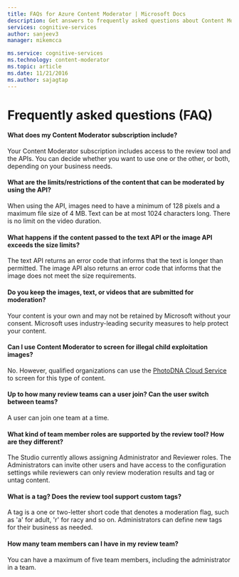 ```yaml
---
title: FAQs for Azure Content Moderator | Microsoft Docs
description: Get answers to frequently asked questions about Content Moderator.
services: cognitive-services
author: sanjeev3
manager: mikemcca

ms.service: cognitive-services
ms.technology: content-moderator
ms.topic: article
ms.date: 11/21/2016
ms.author: sajagtap
---
```


# Frequently asked questions (FAQ)

#### What does my Content Moderator subscription include?
Your Content Moderator subscription includes access to the review tool and the APIs. You can decide whether you want to use one or the other, or both, depending on your business needs.

#### What are the limits/restrictions of the content that can be moderated by using the API?
When using the API, images need to have a minimum of 128 pixels and a maximum file size of 4 MB. Text can be at most 1024 characters long. There is no limit on the video duration.

#### What happens if the content passed to the text API or the image API exceeds the size limits?
The text API returns an error code that informs that the text is longer than permitted. The image API also returns an error code that informs that the image does not meet the size requirements.

#### Do you keep the images, text, or videos that are submitted for moderation?
Your content is your own and may not be retained by Microsoft without your consent. Microsoft uses industry-leading security measures to help protect your content.

#### Can I use Content Moderator to screen for illegal child exploitation images?
No. However, qualified organizations can use the [PhotoDNA Cloud Service](https://www.microsoft.com/photodna "Microsoft PhotoDNA Cloud Service") to screen for this type of content.

#### Up to how many review teams can a user join? Can the user switch between teams?
A user can join one team at a time.

#### What kind of team member roles are supported by the review tool? How are they different?
The Studio currently allows assigning Administrator and Reviewer roles. The Administrators can invite other users and have access to the configuration settings while reviewers can only review moderation results and tag or untag content.

#### What is a tag? Does the review tool support custom tags?
A tag is a one or two-letter short code that denotes a moderation flag, such as 'a' for adult, 'r' for racy and so on. Administrators can define new tags for their business as needed.

#### How many team members can I have in my review team?
You can have a maximum of five team members, including the administrator in a team.
